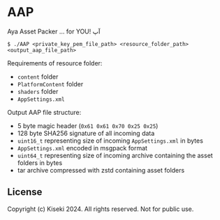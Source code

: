 # AAP

Aya Asset Packer ... for YOU! آپ

`$ ./AAP <private_key_pem_file_path> <resource_folder_path> <output_aap_file_path>`

Requirements of resource folder:

- `content` folder
- `PlatformContent` folder
- `shaders` folder
- `AppSettings.xml`

Output AAP file structure:

- 5 byte magic header (`0x61 0x61 0x70 0x25 0x25`)
- 128 byte SHA256 signature of all incoming data
- `uint16_t` representing size of incoming `AppSettings.xml` in bytes
- `AppSettings.xml` encoded in msgpack format
- `uint64_t` representing size of incoming archive containing the asset folders in bytes
- tar archive compressed with zstd containing asset folders

## License

Copyright (c) Kiseki 2024. All rights reserved. Not for public use.
